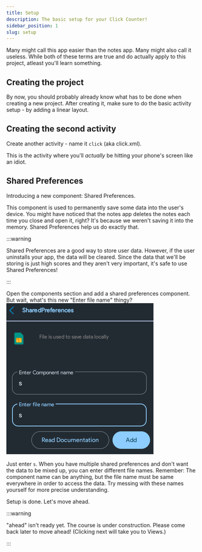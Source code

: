 ```yaml
---
title: Setup
description: The basic setup for your Click Counter!
sidebar_position: 1
slug: setup
---
```


Many might call this app easier than the notes app. Many might also call it useless. While both of these terms are true and do actually apply to this project, atleast you'll learn something.

## Creating the project
By now, you should probably already know what has to be done when creating a new project. After creating it, make sure to do the basic activity setup - by adding a linear layout.

## Creating the second activity
Create another activity - name it `click` (aka click.xml).

This is the activity where you'll *actually* be hitting your phone's screen like an idiot.

## Shared Preferences
Introducing a new component: Shared Preferences. 

This component is used to permanently save some data into the user's device. You might have noticed that the notes app deletes the notes each time you close and open it, right? It's because we weren't saving it into the memory. Shared Preferences help us do exactly that.

:::warning

Shared Preferences are a good way to store user data. However, if the user uninstalls your app, the data will be cleared. Since the data that we'll be storing is just high scores and they aren't very important, it's safe to use Shared Preferences!

:::

Open the components section and add a shared preferences component. But wait, what's this new "Enter file name" thingy?
![Shared Preferences](img/image.png)

Just enter `s`. When you have multiple shared preferences and don't want the data to be mixed up, you can enter different file names. Remember: The component name can be anything, but the file name must be same everywhere in order to access the data. Try messing with these names yourself for more precise understanding.


Setup is done. Let's move ahead.

:::warning

"ahead" isn't ready yet. The course is under construction. Please come back later to move ahead! (Clicking next will take you to Views.)

:::